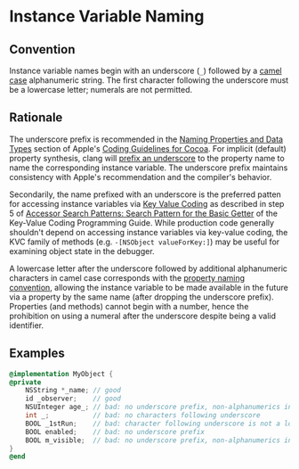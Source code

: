 # Instance Variable Naming

## Convention

Instance variable names begin with an underscore (`_`) followed by a [camel case](https://en.wikipedia.org/wiki/Camel_case) alphanumeric string. The first character following the underscore must be a lowercase letter; numerals are not permitted.

## Rationale

The underscore prefix is recommended in the [Naming Properties and Data Types](https://developer.apple.com/library/content/documentation/Cocoa/Conceptual/CodingGuidelines/Articles/NamingIvarsAndTypes.html) section of Apple's [Coding Guidelines for Cocoa](https://developer.apple.com/library/content/documentation/Cocoa/Conceptual/CodingGuidelines/CodingGuidelines.html). For implicit (default) property synthesis, clang will [prefix an underscore](https://reviews.llvm.org/source/clang/browse/cfe/trunk/lib/AST/DeclObjC.cpp;326860$222) to the property name to name the corresponding instance variable. The underscore prefix maintains consistency with Apple's recommendation and the compiler's behavior.

Secondarily, the name prefixed with an underscore is the preferred patten for accessing instance variables via [Key Value Coding](https://developer.apple.com/library/content/documentation/Cocoa/Conceptual/KeyValueCoding/index.html) as described in step 5 of [Accessor Search Patterns: Search Pattern for the Basic Getter](https://developer.apple.com/library/content/documentation/Cocoa/Conceptual/KeyValueCoding/SearchImplementation.html#//apple_ref/doc/uid/20000955-138234) of the Key-Value Coding Programming Guide. While production code generally shouldn't depend on accessing instance variables via key-value coding, the KVC family of methods (e.g. `-[NSObject valueForKey:]`) may be useful for examining object state in the debugger.

A lowercase letter after the underscore followed by additional alphanumeric characters in camel case corresponds with the [property naming convention](../Properties/Naming.md), allowing the instance variable to be made available in the future via a property by the same name (after dropping the underscore prefix). Properties (and methods) cannot begin with a number, hence the prohibition on using a numeral after the underscore despite being a valid identifier.

## Examples

```Objective-C
@implementation MyObject {
@private
	NSString *_name; // good
	id _observer;    // good
	NSUInteger age_; // bad: no underscore prefix, non-alphanumerics in name
	int _;           // bad: no characters following underscore
	BOOL _1stRun;    // bad: character following underscore is not a lower case letter
	BOOL enabled;    // bad: no underscore prefix
	BOOL m_visible;  // bad: no underscore prefix, non-alphanumerics in name
}
@end
```